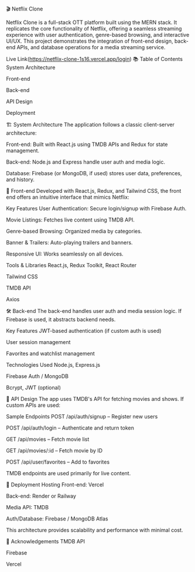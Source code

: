 🎬 Netflix Clone

Netflix Clone is a full-stack OTT platform built using the MERN stack. It replicates the core functionality of Netflix, offering a seamless streaming experience with user authentication, genre-based browsing, and interactive UI/UX. This project demonstrates the integration of front-end design, back-end APIs, and database operations for a media streaming service.

Live Link(https://netflix-clone-1s16.vercel.app/login)
📚 Table of Contents
System Architecture

Front-end

Back-end

API Design

Deployment

🏗️ System Architecture
The application follows a classic client-server architecture:

Front-end: Built with React.js using TMDB APIs and Redux for state management.

Back-end: Node.js and Express handle user auth and media logic.

Database: Firebase (or MongoDB, if used) stores user data, preferences, and history.

🎨 Front-end
Developed with React.js, Redux, and Tailwind CSS, the front end offers an intuitive interface that mimics Netflix:

Key Features
User Authentication: Secure login/signup with Firebase Auth.

Movie Listings: Fetches live content using TMDB API.

Genre-based Browsing: Organized media by categories.

Banner & Trailers: Auto-playing trailers and banners.

Responsive UI: Works seamlessly on all devices.

Tools & Libraries
React.js, Redux Toolkit, React Router

Tailwind CSS

TMDB API

Axios

🛠️ Back-end
The back-end handles user auth and media session logic. If Firebase is used, it abstracts backend needs.

Key Features
JWT-based authentication (if custom auth is used)

User session management

Favorites and watchlist management

Technologies Used
Node.js, Express.js

Firebase Auth / MongoDB

Bcrypt, JWT (optional)

📡 API Design
The app uses TMDB's API for fetching movies and shows. If custom APIs are used:

Sample Endpoints
POST /api/auth/signup – Register new users

POST /api/auth/login – Authenticate and return token

GET /api/movies – Fetch movie list

GET /api/movies/:id – Fetch movie by ID

POST /api/user/favorites – Add to favorites

TMDB endpoints are used primarily for live content.

🚀 Deployment
Hosting
Front-end: Vercel

Back-end: Render or Railway

Media API: TMDB

Auth/Database: Firebase / MongoDB Atlas

This architecture provides scalability and performance with minimal cost.

🙌 Acknowledgements
TMDB API

Firebase

Vercel
